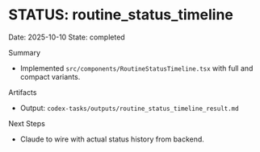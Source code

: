 # STATUS: routine_status_timeline

Date: 2025-10-10
State: completed

Summary
- Implemented `src/components/RoutineStatusTimeline.tsx` with full and compact variants.

Artifacts
- Output: `codex-tasks/outputs/routine_status_timeline_result.md`

Next Steps
- Claude to wire with actual status history from backend.

